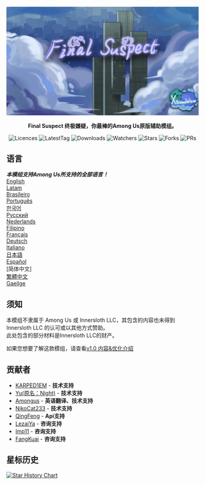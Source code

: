 <div align="center">
	
![FS-XW](Assets/LogoWithTeam.png)

**Final Suspect 终极嫌疑，你最棒的Among Us原版辅助模组。**

<img src="https://badgen.net/github/license/XtremeWave/FinalSuspect_Xtreme" alt="Licences">
<img src="https://badgen.net/github/tag/XtremeWave/FinalSuspect_Xtreme" alt="LatestTag">
<img src="https://badgen.net/github/assets-dl/XtremeWave/FinalSuspect_Xtreme" alt="Downloads">
<img src="https://badgen.net/github/watchers/XtremeWave/FinalSuspect_Xtreme" alt="Watchers">
<img src="https://badgen.net/github/stars/XtremeWave/FinalSuspect_Xtreme" alt="Stars">
<img src="https://badgen.net/github/forks/XtremeWave/FinalSuspect_Xtreme" alt="Forks">
<img src="https://badgen.net/github/prs/XtremeWave/FinalSuspect_Xtreme" alt="PRs">

</div>

## 语言
***本模组支持Among Us所支持的全部语言！***<br>
[English](README.md) <br>
[Latam](README_es_LA.md)<br>
[Brasileiro](README_pt_BR.md)<br>
[Português](README_pt.md)<br>
[한국어](README_ko.md)<br>
[Русский](README_ru.md)<br>
[Nederlands](README_nl.md)<br>
[Filipino](README_tl.md)<br>
[Français](README_fr.md)<br>
[Deutsch](README_de.md)<br>
[Italiano](README_it.md)<br>
[日本語](README_ja.md)<br>
[Español](README_es.md)<br>
[简体中文]<br>
[繁體中文](README_zh_CHT.md)<br>
[Gaeilge](README_ga.md)<br>

## 须知
本模组不隶属于 Among Us 或 Innersloth LLC，其包含的内容也未得到 Innersloth LLC 的认可或以其他方式赞助。<br>
此处包含的部分材料是Innersloth LLC的财产。

如果您想要了解这款模组，请查看[v1.0 内容&优化介绍](Assets/ModNews/SChinese/FeaturesIntroduction.v1.0.txt)

## 贡献者
 - [KARPED1EM](https://github.com/KARPED1EM) - **技术支持**
 - [Yu(原名：Night)](https://github.com/Night-GUA) - **技术支持**
 - [Amongus](https://github.com/XiezibanWrite) - **英语翻译、技术支持**
 - [NikoCat233](https://github.com/NikoCat233) - **技术支持**
 - [QingFeng](https://github.com/QingFeng-awa) - **Api支持**
 - [LezaiYa](https://github.com/LezaiYa1) - **咨询支持**
 - [Imp11](https://github.com/dabao40) - **咨询支持**
 - [FangKuai](https://github.com/FangKuaiYa) - **咨询支持**


## 星标历史
[![Star History Chart](https://api.star-history.com/svg?repos=XtremeWave/FinalSuspect_Xtreme&type=Date)](https://star-history.com/#XtremeWave/FinalSuspect_Xtreme&Date)
